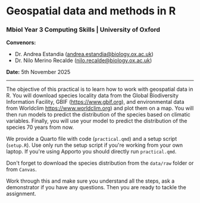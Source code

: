 # Geospatial data and methods in R
### Mbiol Year 3 Computing Skills | University of Oxford

**Convenors:**  
- Dr. Andrea Estandia (<andrea.estandia@biology.ox.ac.uk>)  
- Dr. Nilo Merino Recalde (<nilo.recalde@biology.ox.ac.uk>)

**Date:** 5th November 2025

---

The objective of this practical is to learn how to work with geospatial data in R. You will download species locality data from the Global Biodiversity Information Facility, GBIF (https://www.gbif.org), and environmental data from Worldclim https://www.worldclim.org) and plot them on a map. You will then run models to predict the distribution of the species based on climatic variables. Finally, you will use your model to predict the distribution of the species 70 years from now.

We provide a Quarto file with code (`practical.qmd`) and a setup script (`setup.R`). Use only run the setup script if you're working from your own laptop. If you're using Apporto you should directly run `practical.qmd`. 

Don't forget to download the species distribution from the `data/raw` folder or from `Canvas`.

Work through this and make sure you understand all the steps, ask a demonstrator if you have any questions. Then you are ready to tackle the assignment.

